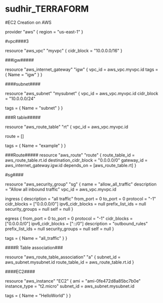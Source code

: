 # sudhir_TERRAFORM
#EC2 Creation on AWS 

provider "aws" {
  region = "us-east-1"
}

#vpc####3

resource "aws_vpc" "myvpc" {
  cidr_block = "10.0.0.0/16"
}

###igw#####

resource "aws_internet_gateway" "igw" {
  vpc_id = aws_vpc.myvpc.id
  tags = {
    Name = "igw"
  }
}

####subnet####

resource "aws_subnet" "mysubnet" {
  vpc_id     = aws_vpc.myvpc.id
  cidr_block = "10.0.0.0/24"

  tags = {
    Name = "subnet"
  }
}

###R table#####

resource "aws_route_table" "rt" {
  vpc_id = aws_vpc.myvpc.id

  route = []

  tags = {
    Name = "example"
  }
}

###Route#####
resource "aws_route" "route" {
  route_table_id         = aws_route_table.rt.id
  destination_cidr_block = "0.0.0.0/0"
  gateway_id             = aws_internet_gateway.igw.id
  depends_on             = [aws_route_table.rt]
}

#sg####

resource "aws_security_group" "sg" {
  name        = "allow_all_traffic"
  description = "Allow all inbound traffic"
  vpc_id      = aws_vpc.myvpc.id

  ingress {
    description      = "all traffic"
    from_port        = 0
    to_port          = 0
    protocol         = "-1"
    cidr_blocks      = ["0.0.0.0/0"]
    ipv6_cidr_blocks = null
    prefix_list_ids  = null
    security_groups  = null
    self             = null
  }

  egress {
    from_port        = 0
    to_port          = 0
    protocol         = "-1"
    cidr_blocks      = ["0.0.0.0/0"]
    ipv6_cidr_blocks = ["::/0"]
    description      = "outbound_rules"
    prefix_list_ids  = null
    security_groups  = null
    self             = null
  }


  tags = {
    Name = "all_traffic"
  }
}

####R Table association###

resource "aws_route_table_association" "a" {
  subnet_id      = aws_subnet.mysubnet.id
  route_table_id = aws_route_table.rt.id
}

####EC2####

resource "aws_instance" "EC2" {
  ami           = "ami-0fe472d8a85bc7b0e"
  instance_type = "t2.micro"
  subnet_id     = aws_subnet.mysubnet.id

  tags = {
    Name = "HelloWorld"
  }
}

